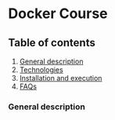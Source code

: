 # Docker Course 

## Table of contents
1. [General description](#general-description)
2. [Technologies](#technologies)
3. [Installation and execution](#installation-and-execution)
4. [FAQs](#faqs)

### General description
